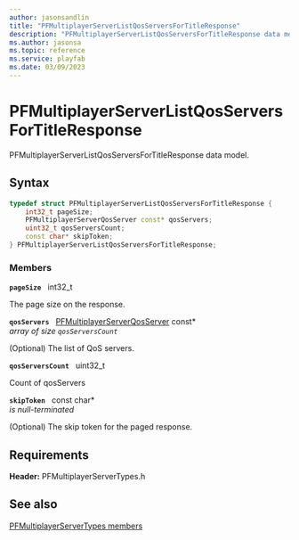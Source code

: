 ```yaml
---
author: jasonsandlin
title: "PFMultiplayerServerListQosServersForTitleResponse"
description: "PFMultiplayerServerListQosServersForTitleResponse data model."
ms.author: jasonsa
ms.topic: reference
ms.service: playfab
ms.date: 03/09/2023
---
```


# PFMultiplayerServerListQosServersForTitleResponse  

PFMultiplayerServerListQosServersForTitleResponse data model.  

## Syntax  
  
```cpp
typedef struct PFMultiplayerServerListQosServersForTitleResponse {  
    int32_t pageSize;  
    PFMultiplayerServerQosServer const* qosServers;  
    uint32_t qosServersCount;  
    const char* skipToken;  
} PFMultiplayerServerListQosServersForTitleResponse;  
```
  
### Members  
  
**`pageSize`** &nbsp; int32_t  
  
The page size on the response.
  
**`qosServers`** &nbsp; [PFMultiplayerServerQosServer](pfmultiplayerserverqosserver.md) const*  
*array of size `qosServersCount`*  
  
(Optional) The list of QoS servers.
  
**`qosServersCount`** &nbsp; uint32_t  
  
Count of qosServers
  
**`skipToken`** &nbsp; const char*  
*is null-terminated*  
  
(Optional) The skip token for the paged response.
  
  
## Requirements  
  
**Header:** PFMultiplayerServerTypes.h
  
## See also  
[PFMultiplayerServerTypes members](../pfmultiplayerservertypes_members.md)  

  
  
